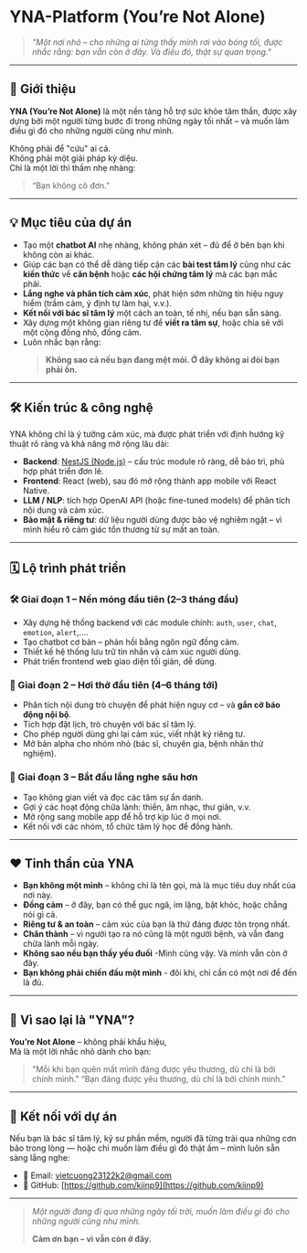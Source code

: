 # YNA-Platform (You’re Not Alone)

> *"Một nơi nhỏ – cho những ai từng thấy mình rơi vào bóng tối, được nhắc rằng: bạn vẫn còn ở đây. Và điều đó, thật sự quan trọng."*

---

## 🌿 Giới thiệu

**YNA (You’re Not Alone)** là một nền tảng hỗ trợ sức khỏe tâm thần, được xây dựng bởi một người từng bước đi trong những ngày tối nhất – và muốn làm điều gì đó cho những người cũng như mình.

Không phải để "cứu" ai cả.  
Không phải một giải pháp kỳ diệu.  
Chỉ là một lời thì thầm nhẹ nhàng:  
> “Bạn không cô đơn.”

---

## 💡 Mục tiêu của dự án

- Tạo một **chatbot AI** nhẹ nhàng, không phán xét – đủ để ở bên bạn khi không còn ai khác.
- Giúp các bạn có thể dễ dàng tiếp cận các **bài test tâm lý** cũng như các **kiến thức** về **căn bệnh** hoặc **các hội chứng tâm lý** mà các bạn mắc phải.
- **Lắng nghe và phân tích cảm xúc**, phát hiện sớm những tín hiệu nguy hiểm (trầm cảm, ý định tự làm hại, v.v.).
- **Kết nối với bác sĩ tâm lý** một cách an toàn, tế nhị, nếu bạn sẵn sàng.
- Xây dựng một không gian riêng tư để **viết ra tâm sự**, hoặc chia sẻ với một cộng đồng nhỏ, đồng cảm.
- Luôn nhắc bạn rằng:  
  > **Không sao cả nếu bạn đang mệt mỏi. Ở đây không ai đòi bạn phải ổn.**

---

## 🛠 Kiến trúc & công nghệ

YNA không chỉ là ý tưởng cảm xúc, mà được phát triển với định hướng kỹ thuật rõ ràng và khả năng mở rộng lâu dài:

- **Backend**: [NestJS (Node.js)](https://nestjs.com/) – cấu trúc module rõ ràng, dễ bảo trì, phù hợp phát triển đơn lẻ.
- **Frontend**: React (web), sau đó mở rộng thành app mobile với React Native.
- **LLM / NLP**: tích hợp OpenAI API (hoặc fine-tuned models) để phân tích nội dung và cảm xúc.
- **Bảo mật & riêng tư**: dữ liệu người dùng được bảo vệ nghiêm ngặt – vì mình hiểu rõ cảm giác tổn thương từ sự mất an toàn.

---

## 🗓 Lộ trình phát triển

### 🛠 Giai đoạn 1 – Nền móng đầu tiên (2–3 tháng đầu)
- Xây dựng hệ thống backend với các module chính: `auth`, `user`, `chat`, `emotion`, `alert`,....
- Tạo chatbot cơ bản – phản hồi bằng ngôn ngữ đồng cảm.
- Thiết kế hệ thống lưu trữ tin nhắn và cảm xúc người dùng.
- Phát triển frontend web giao diện tối giản, dễ dùng.

### 🌱 Giai đoạn 2 – Hơi thở đầu tiên (4–6 tháng tới)
- Phân tích nội dung trò chuyện để phát hiện nguy cơ – và **gắn cờ báo động nội bộ**.
- Tích hợp đặt lịch, trò chuyện với bác sĩ tâm lý.
- Cho phép người dùng ghi lại cảm xúc, viết nhật ký riêng tư.
- Mở bản alpha cho nhóm nhỏ (bác sĩ, chuyên gia, bệnh nhân thử nghiệm).

### 💬 Giai đoạn 3 – Bắt đầu lắng nghe sâu hơn
- Tạo không gian viết và đọc các tâm sự ẩn danh.
- Gợi ý các hoạt động chữa lành: thiền, âm nhạc, thư giãn, v.v.
- Mở rộng sang mobile app để hỗ trợ kịp lúc ở mọi nơi.
- Kết nối với các nhóm, tổ chức tâm lý học để đồng hành.

---

## ❤️ Tinh thần của YNA

- **Bạn không một mình** – không chỉ là tên gọi, mà là mục tiêu duy nhất của nơi này.
- **Đồng cảm** – ở đây, bạn có thể gục ngã, im lặng, bật khóc, hoặc chẳng nói gì cả.
- **Riêng tư & an toàn** – cảm xúc của bạn là thứ đáng được tôn trọng nhất.
- **Chân thành** – vì người tạo ra nó cũng là một người bệnh, và vẫn đang chữa lành mỗi ngày.
- **Không sao nếu bạn thấy yếu đuối** -Mình cũng vậy. Và mình vẫn còn ở đây.
- **Bạn không phải chiến đấu một mình** - đôi khi, chỉ cần có một nơi để đến là đủ.
---

## 🌈 Vì sao lại là "YNA"?

**You’re Not Alone** – không phải khẩu hiệu,  
Mà là một lời nhắc nhỏ dành cho bạn: 
> "Mỗi khi bạn quên mất mình đáng được yêu thương, dù chỉ là bởi chính mình."
> “Bạn đáng được yêu thương, dù chỉ là bởi chính mình.”
---

## 💌 Kết nối với dự án

Nếu bạn là bác sĩ tâm lý, kỹ sư phần mềm, người đã từng trải qua những cơn bão trong lòng — hoặc chỉ muốn làm điều gì đó thật ấm – mình luôn sẵn sàng lắng nghe:

- 📧 Email: [vietcuong23122k2@gmail.com](mailto:vietcuong23122k2@gmail.com)  
- 🐙 GitHub: [https://github.com/kiinp9](https://github.com/kiinp9)

---

> *Một người đang đi qua những ngày tối trời, muốn làm điều gì đó cho những người cũng như mình.*  
>  
> **Cảm ơn bạn – vì vẫn còn ở đây.**
